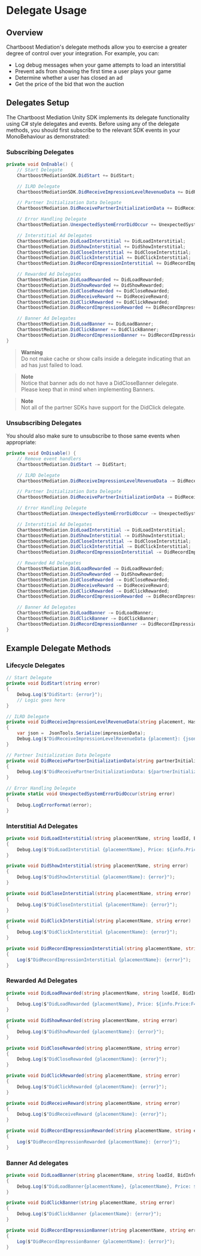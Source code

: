 # Delegate Usage

## Overview

Chartboost Mediation's delegate methods allow you to exercise a greater degree of control over your integration. For example, you can:

* Log debug messages when your game attempts to load an interstitial
* Prevent ads from showing the first time a user plays your game
* Determine whether a user has closed an ad
* Get the price of the bid that won the auction

## Delegates Setup

The Chartboost Mediation Unity SDK implements its delegate functionality using C# style delegates and events. Before using any of the delegate methods, you should first subscribe to the relevant SDK events in your MonoBehaviour as demonstrated:

### Subscribing Delegates
```c#
private void OnEnable() {
    // Start Delegate
    ChartboostMediationSDK.DidStart += DidStart;

    // ILRD Delegate
    ChartboostMediationSDK.DidReceiveImpressionLevelRevenueData += DidReceiveImpressionLevelRevenueData;

    // Partner Initialization Data Delegate
    ChartboostMediation.DidReceivePartnerInitializationData += DidReceivePartnerInitializationData;

    // Error Handling Delegate
    ChartboostMediation.UnexpectedSystemErrorDidOccur += UnexpectedSystemErrorDidOccur;

    // Interstitial Ad Delegates
    ChartboostMediation.DidLoadInterstitial += DidLoadInterstitial;
    ChartboostMediation.DidShowInterstitial += DidShowInterstitial;
    ChartboostMediation.DidCloseInterstitial += DidCloseInterstitial;
    ChartboostMediation.DidClickInterstitial += DidClickInterstitial;
    ChartboostMediation.DidRecordImpressionInterstitial += DidRecordImpressionInterstitial;

    // Rewarded Ad Delegates
    ChartboostMediation.DidLoadRewarded += DidLoadRewarded;
    ChartboostMediation.DidShowRewarded += DidShowRewarded;
    ChartboostMediation.DidCloseRewarded += DidCloseRewarded;
    ChartboostMediation.DidReceiveReward += DidReceiveReward;
    ChartboostMediation.DidClickRewarded += DidClickRewarded;
    ChartboostMediation.DidRecordImpressionRewarded += DidRecordImpressionRewarded;

    // Banner Ad Delegates
    ChartboostMediation.DidLoadBanner += DidLoadBanner;
    ChartboostMediation.DidClickBanner += DidClickBanner;
    ChartboostMediation.DidRecordImpressionBanner += DidRecordImpressionBanner;
}
```

> **Warning** \
> Do not make cache or show calls inside a delegate indicating that an ad has just failed to load.

> **Note** \
> Notice that banner ads do not have a DidCloseBanner delegate. Please keep that in mind when implementing Banners.

> **Note** \
> Not all of the partner SDKs have support for the DidClick delegate.

### Unsubscribing Delegates

You should also make sure to unsubscribe to those same events when appropriate:

```c#
private void OnDisable() {
    // Remove event handlers
    ChartboostMediation.DidStart -= DidStart;

    // ILRD Delegate
    ChartboostMediation.DidReceiveImpressionLevelRevenueData -= DidReceiveImpressionLevelRevenueData;

    // Partner Initialization Data Delegate
    ChartboostMediation.DidReceivePartnerInitializationData -= DidReceivePartnerInitializationData;

    // Error Handling Delegate
    ChartboostMediation.UnexpectedSystemErrorDidOccur -= UnexpectedSystemErrorDidOccur;

    // Interstitial Ad Delegates
    ChartboostMediation.DidLoadInterstitial -= DidLoadInterstitial;
    ChartboostMediation.DidShowInterstitial -= DidShowInterstitial;
    ChartboostMediation.DidCloseInterstitial -= DidCloseInterstitial;
    ChartboostMediation.DidClickInterstitial -= DidClickInterstitial;
    ChartboostMediation.DidRecordImpressionInterstitial -= DidRecordImpressionInterstitial;

    // Rewarded Ad Delegates
    ChartboostMediation.DidLoadRewarded -= DidLoadRewarded;
    ChartboostMediation.DidShowRewarded -= DidShowRewarded;
    ChartboostMediation.DidCloseRewarded -= DidCloseRewarded;
    ChartboostMediation.DidReceiveReward -= DidReceiveReward;
    ChartboostMediation.DidClickRewarded -= DidClickRewarded;
    ChartboostMediation.DidRecordImpressionRewarded -= DidRecordImpressionRewarded;

    // Banner Ad Delegates
    ChartboostMediation.DidLoadBanner -= DidLoadBanner;
    ChartboostMediation.DidClickBanner -= DidClickBanner;
    ChartboostMediation.DidRecordImpressionBanner -= DidRecordImpressionBanner;
}
```

## Example Delegate Methods

### Lifecycle Delegates
```c#
// Start Delegate
private void DidStart(string error)
{
    Debug.Log($"DidStart: {error}");
    // Logic goes here
}

// ILRD Delegate
private void DidReceiveImpressionLevelRevenueData(string placement, Hashtable impressionData)
{
    var json =  JsonTools.Serialize(impressionData);
    Debug.Log($"DidReceiveImpressionLevelRevenueData {placement}: {json}");
}

// Partner Initialization Data Delegate
private void DidReceivePartnerInitializationData(string partnerInitializationData)
{
    Debug.Log($"DidReceivePartnerInitializationData: ${partnerInitializationData}");
}

// Error Handling Delegate
private static void UnexpectedSystemErrorDidOccur(string error)
{
    Debug.LogErrorFormat(error);
}
```

### Interstitial Ad Delegates
```c#
private void DidLoadInterstitial(string placementName, string loadId, BidInfo info, string error)
{
    Debug.Log($"DidLoadInterstitial {placementName}, Price: ${info.Price:F4}, Auction Id: {info.AuctionId}, Partner Id: {info.PartnerId}. {error}");
}

private void DidShowInterstitial(string placementName, string error)
{
    Debug.Log($"DidShowInterstitial {placementName}: {error}");
}

private void DidCloseInterstitial(string placementName, string error)
{
    Debug.Log($"DidCloseInterstitial {placementName}: {error}");
}

private void DidClickInterstitial(string placementName, string error)
{
    Debug.Log($"DidClickInterstitial {placementName}: {error}");
}

private void DidRecordImpressionInterstitial(string placementName, string error)
{
    Log($"DidRecordImpressionInterstitial {placementName}: {error}");
}
```

### Rewarded Ad Delegates
```c#
private void DidLoadRewarded(string placementName, string loadId, BidInfo info, string error)
{
    Debug.Log($"DidLoadRewarded {placementName}, Price: ${info.Price:F4}, Auction Id: {info.AuctionId}, Partner Id: {info.PartnerId}. {error}");
}

private void DidShowRewarded(string placementName, string error)
{
    Debug.Log($"DidShowRewarded {placementName}: {error}");
}

private void DidCloseRewarded(string placementName, string error)
{
    Debug.Log($"DidCloseRewarded {placementName}: {error}");
}

private void DidClickRewarded(string placementName, string error)
{
    Debug.Log($"DidClickRewarded {placementName}: {error}");
}

private void DidReceiveReward(string placementName, string error)
{
    Debug.Log($"DidReceiveReward {placementName}: {error}");
}

private void DidRecordImpressionRewarded(string placementName, string error)
{
    Log($"DidRecordImpressionRewarded {placementName}: {error}");
}
```

### Banner Ad delegates
```c#
private void DidLoadBanner(string placementName, string loadId, BidInfo info, string error)
{
    Debug.Log($"DidLoadBanner{placementName}, {placementName}, Price: ${info.Price:F4}, Auction Id: {info.AuctionId}, Partner Id: {info.PartnerId}. {error}");
}

private void DidClickBanner(string placementName, string error)
{
    Debug.Log($"DidClickBanner {placementName}: {error}");
}

private void DidRecordImpressionBanner(string placementName, string error)
{
    Log($"DidRecordImpressionBanner {placementName}: {error}");
}
```
